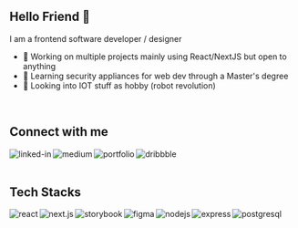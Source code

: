 ## Hello Friend 👋
I am a frontend software developer / designer
- 🔭 Working on multiple projects mainly using React/NextJS but open to anything
- 🌱 Learning security appliances for web dev through a Master's degree
- 🤖 Looking into IOT stuff as hobby (robot revolution)
<br>

## Connect with me

[<img align="left" alt="linked-in" src="https://img.shields.io/badge/linkedin-%230077B5.svg?&style=for-the-badge&logo=linkedin&logoColor=white" />](https://www.linkedin.com/in/alexandru-streza-7a4254155)
[<img align="left" alt="medium" src="https://img.shields.io/badge/medium-%2312100E.svg?&style=for-the-badge&logo=medium&logoColor=white" />](https://medium.com/@astre999)
[<img align="left" alt="portfolio" src="https://img.shields.io/badge/portfolio-6700ee?logo=google%20chrome&logoColor=white&style=for-the-badge" />](https://www.alexstreza.dev/)
[<img align="left" alt="dribbble" src="https://img.shields.io/badge/dribbble-%231877F2.svg?&style=for-the-badge&logo=dribbble&logoColor=white" />](https://dribbble.com/snappy_guy)

<br>
<br>

## Tech Stacks

<img align="left" alt="react" src="https://img.shields.io/badge/react%20-%2320232a.svg?&style=for-the-badge&logo=react&logoColor=%2361DAFB" />
<img align="left" alt="next.js" src="https://img.shields.io/badge/next.js%20-%23111111.svg?&style=for-the-badge&logo=next.js" />
<img align="left" alt="storybook" src="https://img.shields.io/badge/storybook%20-%23dd1367.svg?&style=for-the-badge&logo=storybook&logoColor=white" />
<img align="left" alt="figma" src="https://img.shields.io/badge/figma%20-%231ABCFE.svg?&style=for-the-badge&logo=figma&logoColor=white" />
<img align="left" alt="nodejs" src="https://img.shields.io/badge/node.js%20-%2343853D.svg?&style=for-the-badge&logo=node.js&logoColor=white" />
<img align="left" alt="express" src="https://img.shields.io/badge/express-%23259dff.svg?&style=for-the-badge&logo=express&logoColor=white" />
<img align="left" alt="postgresql" src="https://img.shields.io/badge/postgres-%23316192.svg?&style=for-the-badge&logo=postgresql&logoColor=white" />

<br>
<br>
